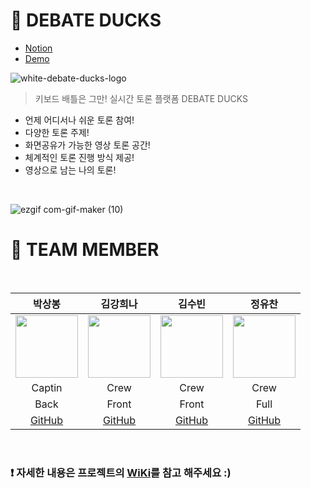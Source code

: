 # 🐣 DEBATE DUCKS

- [Notion](https://www.notion.so/2-SuSang-YuHee-Debate-Ducks-142843d8e3524de2ae72fa2b66fc54f2)
- [Demo](https://debate-ducks.click/)

![white-debate-ducks-logo](https://user-images.githubusercontent.com/25292654/153126251-52ffb15e-9330-4ed8-8cba-d2d60192e3a6.png)

> 키보드 배틀은 그만! 실시간 토론 플랫폼 DEBATE DUCKS

- 언제 어디서나 쉬운 토론 참여!
- 다양한 토론 주제!
- 화면공유가 가능한 영상 토론 공간!
- 체계적인 토론 진행 방식 제공!
- 영상으로 남는 나의 토론!

<br/>

![ezgif com-gif-maker (10)](https://user-images.githubusercontent.com/84524514/157165010-9eb69e44-fe59-4738-9c00-b288b16eb62b.gif)


# 👋 TEAM MEMBER

<br />

|박상봉|김강희나|김수빈|정유찬|
|:-:|:-:|:-:|:-:|
|<img src="https://user-images.githubusercontent.com/75408145/151467867-77c913d6-5f9e-4505-b9ea-04ced30b3f6d.png" width="100" height="100">|<img src="https://user-images.githubusercontent.com/75408145/151467971-a8accc5d-991d-4bd9-b0b8-1def663c691b.png" width="100" height="100">|<img src="https://user-images.githubusercontent.com/75408145/151467902-d751e7c0-dfe0-41d2-b176-425704490f81.png" width="100" height="100">|<img src="https://user-images.githubusercontent.com/75408145/151467949-e1f0306e-df80-4273-bb1d-9f971e78b02a.png" width="100" height="100">|
|Captin|Crew|Crew|Crew|
|Back|Front|Front|Full|
|[GitHub](https://github.com/ParkSangBong)|[GitHub](https://github.com/jenjenhub)|[GitHub](https://github.com/strawberryoolongtea)|[GitHub](https://github.com/YuchanJeong)|
  
<br />
  
### ❗️ 자세한 내용은 프로젝트의 [WiKi](https://github.com/codestates/debate-ducks/wiki)를 참고 해주세요 :)

